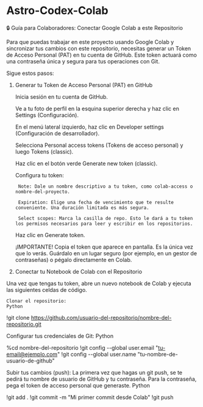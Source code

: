 # Astro-Codex-Colab

🔒 Guía para Colaboradores: Conectar Google Colab a este Repositorio

Para que puedas trabajar en este proyecto usando Google Colab y sincronizar tus cambios con este repositorio, necesitas generar un Token de Acceso Personal (PAT) en tu cuenta de GitHub. Este token actuará como una contraseña única y segura para tus operaciones con Git.

Sigue estos pasos:

1. Generar tu Token de Acceso Personal (PAT) en GitHub

    Inicia sesión en tu cuenta de GitHub.

    Ve a tu foto de perfil en la esquina superior derecha y haz clic en Settings (Configuración).

    En el menú lateral izquierdo, haz clic en Developer settings (Configuración de desarrollador).

    Selecciona Personal access tokens (Tokens de acceso personal) y luego Tokens (classic).

    Haz clic en el botón verde Generate new token (classic).

    Configura tu token:

        Note: Dale un nombre descriptivo a tu token, como colab-access o nombre-del-proyecto.

        Expiration: Elige una fecha de vencimiento que te resulte conveniente. Una duración limitada es más segura.

        Select scopes: Marca la casilla de repo. Esto le dará a tu token los permisos necesarios para leer y escribir en los repositorios.

    Haz clic en Generate token.

    ¡IMPORTANTE! Copia el token que aparece en pantalla. Es la única vez que lo verás. Guárdalo en un lugar seguro (por ejemplo, en un gestor de contraseñas) o pégalo directamente en Colab.

2. Conectar tu Notebook de Colab con el Repositorio

Una vez que tengas tu token, abre un nuevo notebook de Colab y ejecuta las siguientes celdas de código.

    Clonar el repositorio:
    Python

!git clone https://github.com/usuario-del-repositorio/nombre-del-repositorio.git

Configurar tus credenciales de Git:
Python

%cd nombre-del-repositorio
!git config --global user.email "tu-email@ejemplo.com"
!git config --global user.name "tu-nombre-de-usuario-de-github"

Subir tus cambios (push): La primera vez que hagas un git push, se te pedirá tu nombre de usuario de GitHub y tu contraseña. Para la contraseña, pega el token de acceso personal que generaste.
Python

!git add .
!git commit -m "Mi primer commit desde Colab"
!git push
